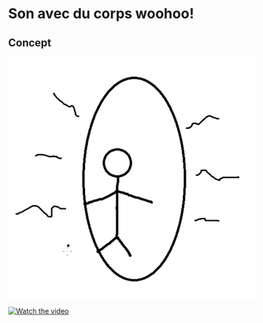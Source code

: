 # Son avec du corps woohoo!

## Concept

![concept](Images/concept.png)


[![Watch the video](https://img.youtube.com/vi/7985YJLnVMY/default.jpg)](https://youtu.be/7985YJLnVMY)
